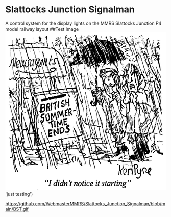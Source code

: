 # Slattocks Junction Signalman
A control system for the display lights on the MMRS Slattocks Junction P4 model railway layout
##Test Image
![Test image](https://github.com/WebmasterMMRS/Slattocks_Junction_Signalman/blob/main/BST.gif) 'just testing')


https://github.com/WebmasterMMRS/Slattocks_Junction_Signalman/blob/main/BST.gif

